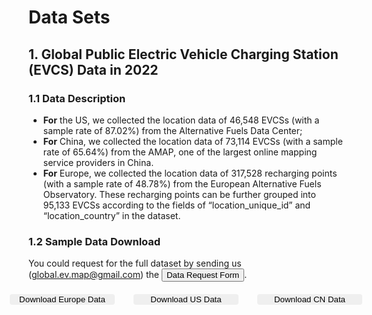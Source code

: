 # Data Sets

## 1. Global Public Electric Vehicle Charging Station (EVCS) Data in 2022
### 1.1 Data Description
- **For** the US, we collected the location data of 46,548 EVCSs (with a sample rate of 87.02%) from the Alternative Fuels Data Center; 
- **For** China, we collected the location data of 73,114 EVCSs (with a sample rate of 65.64%) from the AMAP, one of the largest online mapping service providers in China. 
- **For** Europe, we collected the location data of 317,528 recharging points (with a sample rate of 48.78%) from the European Alternative Fuels Observatory. These recharging points can be further grouped into 95,133 EVCSs according to the fields of “location_unique_id” and “location_country” in the dataset. 
 

### 1.2 Sample Data Download

You could request for the full dataset by sending us (global.ev.map@gmail.com) the <a><button onclick="window.open('./ApplicationForm.docx')">Data Request Form</button></a>.

<div class="row">
    <div class="col-md-4">
        <button @click="downloadeu" class="btn btn-primary">Download Europe Data</button>
    </div>
    <div class="col-md-4">
        <button @click="downloadus" class="btn btn-primary">Download US Data</button>
    </div>
    <div class="col-md-4">
        <button @click="downloadcn" class="btn btn-primary">Download CN Data</button>
    </div>
</div>



<script setup>
    // import { data as eu } from '@/loader/eu.data.js';
    // import { data as us } from '@/loader/us.data.js';
    // import { data as cn } from '@/loader/cn.data.js';

    import { data } from '@/loader/csv.data.js';

    const { eu, us, cn } = data; // data from csv

    // donwload data as csv
    const downloadeu = () => {
        const data = eu.map(item => Object.values(item).join(',')).join('\n');
        const blob = new Blob([data], { type: 'text/plain' });
        const url = window.URL.createObjectURL(blob);
        const a = document.createElement('a');
        a.href = url;
        a.download = 'europe.csv';
        a.click();
    }

    const downloadus = () => {
        const data = us.map(item => Object.values(item).join(',')).join('\n');
        const blob = new Blob([data], { type: 'text/plain' });
        const url = window.URL.createObjectURL(blob);
        const a = document.createElement('a');
        a.href = url;
        a.download = 'us.csv';
        a.click();
    }

    const downloadcn = () => {
        const data = cn.map(item => Object.values(item).join(',')).join('\n');
        const blob = new Blob([data], { type: 'text/plain' });
        const url = window.URL.createObjectURL(blob);
        const a = document.createElement('a');
        a.href = url;
        a.download = 'cn.csv';
        a.click();
    }





    // const downloadeu = () => {
    //     const data = JSON.stringify(eu);
    //     const blob = new Blob([data], { type: 'text/plain' });
    //     const url = window.URL.createObjectURL(blob);
    //     const a = document.createElement('a');
    //     a.href = url;
    //     a.download = 'eu.data.json';
    //     a.click();
    // }

    // const downloadus = () => {
    //     const data = JSON.stringify(us);
    //     const blob = new Blob([data], { type: 'text/plain' });
    //     const url = window.URL.createObjectURL(blob);
    //     const a = document.createElement('a');
    //     a.href = url;
    //     a.download = 'us.data.json';
    //     a.click();
    // }

    // const downloadcn = () => {
    //     const data = JSON.stringify(cn);
    //     const blob = new Blob([data], { type: 'text/plain' });
    //     const url = window.URL.createObjectURL(blob);
    //     const a = document.createElement('a');
    //     a.href = url;
    //     a.download = 'cn.data.json';
    //     a.click();
    // }

</script>

<style scoped>
    .row {
        display: flex;
        justify-content: center;
        margin-top: 20px;
    }
    .col-md-4 {
        flex: 0 0 33.333333%;
        max-width: 33.333333%;
        padding: 0 15px;
        color: var(--vp-c-brand-1);
    }

    .btn-primary {
        border: 1px solid var(--vp-c-brand-3);
        border-radius: 4px;
    }

    .btn-primary:hover {
        background-color: var(--vp-c-brand-3);
        color: white;
    }

    .btn {
        width: 100%;
    }
</style>
